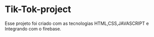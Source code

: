 # Tik-Tok-project
Esse projeto foi criado com as tecnologias HTML,CSS,JAVASCRIPT e Integrando com o firebase.
